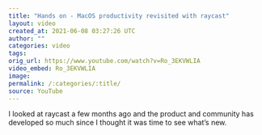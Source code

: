 ```yaml
---
title: "Hands on - MacOS productivity revisited with raycast"
layout: video
created_at: 2021-06-08 03:27:26 UTC
author: ""
categories: video
tags: 
orig_url: https://www.youtube.com/watch?v=Ro_3EKVWLIA
video_embed: Ro_3EKVWLIA
image:
permalink: /:categories/:title/
source: YouTube
---
```

I looked at raycast a few months ago and the product and community has developed so much since I thought it was time to see what’s new.